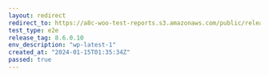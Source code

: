 ```yaml
---
layout: redirect
redirect_to: https://a8c-woo-test-reports.s3.amazonaws.com/public/release/8.6.0.10/wp-latest-1/e2e/index.html
test_type: e2e
release_tag: 8.6.0.10
env_description: "wp-latest-1"
created_at: "2024-01-15T01:35:34Z"
passed: true
---
```

